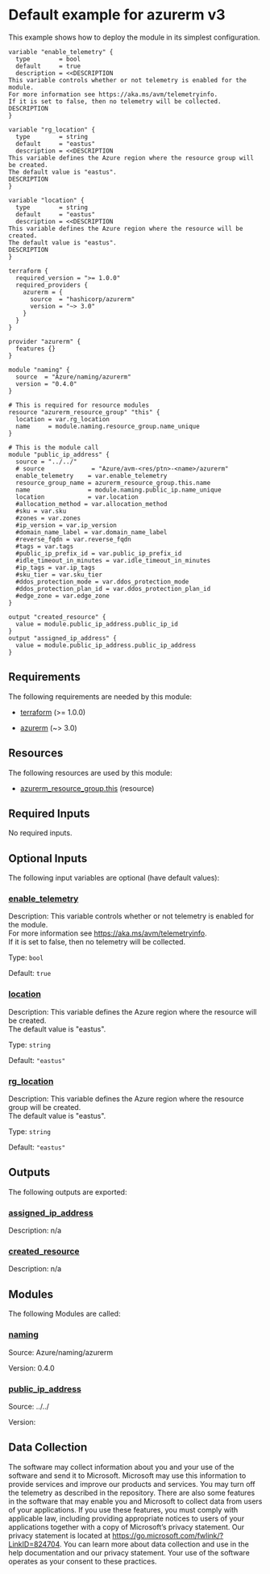 <!-- BEGIN_TF_DOCS -->
# Default example for azurerm v3

This example shows how to deploy the module in its simplest configuration.

```hcl
variable "enable_telemetry" {
  type        = bool
  default     = true
  description = <<DESCRIPTION
This variable controls whether or not telemetry is enabled for the module.
For more information see https://aka.ms/avm/telemetryinfo.
If it is set to false, then no telemetry will be collected.
DESCRIPTION
}

variable "rg_location" {
  type        = string
  default     = "eastus"
  description = <<DESCRIPTION
This variable defines the Azure region where the resource group will be created.
The default value is "eastus".
DESCRIPTION
}

variable "location" {
  type        = string
  default     = "eastus"
  description = <<DESCRIPTION
This variable defines the Azure region where the resource will be created.
The default value is "eastus".
DESCRIPTION
}

terraform {
  required_version = ">= 1.0.0"
  required_providers {
    azurerm = {
      source  = "hashicorp/azurerm"
      version = "~> 3.0"
    }
  }
}

provider "azurerm" {
  features {}
}

module "naming" {
  source  = "Azure/naming/azurerm"
  version = "0.4.0"
}

# This is required for resource modules
resource "azurerm_resource_group" "this" {
  location = var.rg_location
  name     = module.naming.resource_group.name_unique
}

# This is the module call
module "public_ip_address" {
  source = "../../"
  # source             = "Azure/avm-<res/ptn>-<name>/azurerm"
  enable_telemetry    = var.enable_telemetry
  resource_group_name = azurerm_resource_group.this.name
  name                = module.naming.public_ip.name_unique
  location            = var.location
  #allocation_method = var.allocation_method
  #sku = var.sku
  #zones = var.zones
  #ip_version = var.ip_version
  #domain_name_label = var.domain_name_label
  #reverse_fqdn = var.reverse_fqdn
  #tags = var.tags
  #public_ip_prefix_id = var.public_ip_prefix_id
  #idle_timeout_in_minutes = var.idle_timeout_in_minutes
  #ip_tags = var.ip_tags
  #sku_tier = var.sku_tier
  #ddos_protection_mode = var.ddos_protection_mode
  #ddos_protection_plan_id = var.ddos_protection_plan_id
  #edge_zone = var.edge_zone
}

output "created_resource" {
  value = module.public_ip_address.public_ip_id
}
output "assigned_ip_address" {
  value = module.public_ip_address.public_ip_address
}
```

<!-- markdownlint-disable MD033 -->
## Requirements

The following requirements are needed by this module:

- <a name="requirement_terraform"></a> [terraform](#requirement\_terraform) (>= 1.0.0)

- <a name="requirement_azurerm"></a> [azurerm](#requirement\_azurerm) (~> 3.0)

## Resources

The following resources are used by this module:

- [azurerm_resource_group.this](https://registry.terraform.io/providers/hashicorp/azurerm/latest/docs/resources/resource_group) (resource)

<!-- markdownlint-disable MD013 -->
## Required Inputs

No required inputs.

## Optional Inputs

The following input variables are optional (have default values):

### <a name="input_enable_telemetry"></a> [enable\_telemetry](#input\_enable\_telemetry)

Description: This variable controls whether or not telemetry is enabled for the module.  
For more information see https://aka.ms/avm/telemetryinfo.  
If it is set to false, then no telemetry will be collected.

Type: `bool`

Default: `true`

### <a name="input_location"></a> [location](#input\_location)

Description: This variable defines the Azure region where the resource will be created.  
The default value is "eastus".

Type: `string`

Default: `"eastus"`

### <a name="input_rg_location"></a> [rg\_location](#input\_rg\_location)

Description: This variable defines the Azure region where the resource group will be created.  
The default value is "eastus".

Type: `string`

Default: `"eastus"`

## Outputs

The following outputs are exported:

### <a name="output_assigned_ip_address"></a> [assigned\_ip\_address](#output\_assigned\_ip\_address)

Description: n/a

### <a name="output_created_resource"></a> [created\_resource](#output\_created\_resource)

Description: n/a

## Modules

The following Modules are called:

### <a name="module_naming"></a> [naming](#module\_naming)

Source: Azure/naming/azurerm

Version: 0.4.0

### <a name="module_public_ip_address"></a> [public\_ip\_address](#module\_public\_ip\_address)

Source: ../../

Version:

<!-- markdownlint-disable-next-line MD041 -->
## Data Collection

The software may collect information about you and your use of the software and send it to Microsoft. Microsoft may use this information to provide services and improve our products and services. You may turn off the telemetry as described in the repository. There are also some features in the software that may enable you and Microsoft to collect data from users of your applications. If you use these features, you must comply with applicable law, including providing appropriate notices to users of your applications together with a copy of Microsoft’s privacy statement. Our privacy statement is located at <https://go.microsoft.com/fwlink/?LinkID=824704>. You can learn more about data collection and use in the help documentation and our privacy statement. Your use of the software operates as your consent to these practices.
<!-- END_TF_DOCS -->
